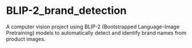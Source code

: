 # BLIP-2_brand_detection
A computer vision project using BLIP-2 (Bootstrapped Language-Image Pretraining) models to automatically detect and identify brand names from product images.
